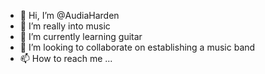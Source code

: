 - 👋 Hi, I’m @AudiaHarden
- 👀 I’m really into music
- 🌱 I’m currently learning guitar
- 💞️ I’m looking to collaborate on establishing a music band
- 📫 How to reach me ...

<!---
AudiaHarden/AudiaHarden is a ✨ special ✨ repository because its `README.md` (this file) appears on your GitHub profile.
You can click the Preview link to take a look at your changes.
--->
